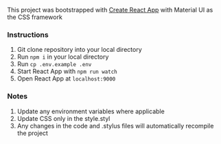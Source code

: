 This project was bootstrapped with [Create React App](https://github.com/facebookincubator/create-react-app) with Material UI as 
the CSS framework

### Instructions
1. Git clone repository into your local directory
2. Run ```npm i``` in your local directory
3. Run ```cp .env.example .env```
4. Start React App with ```npm run watch```
5. Open React App at ```localhost:9000``` 

### Notes
1. Update any environment variables where applicable
2. Update CSS only in the style.styl
3. Any changes in the code and .stylus files will automatically recompile the project
